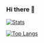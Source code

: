 ### Hi there 👋
[![Stats](https://github-readme-stats.vercel.app/api?username=GowthamGottimukkala&hide=stars&theme=dark&show_icons=true&hide_title=true&hide_rank=true)](https://github.com/anuraghazra/github-readme-stats)

[![Top Langs](https://github-readme-stats.vercel.app/api/top-langs/?username=GowthamGottimukkala&layout=compact&theme=dark)](https://github.com/anuraghazra/github-readme-stats)

<!--
**GowthamGottimukkala/GowthamGottimukkala** is a ✨ _special_ ✨ repository because its `README.md` (this file) appears on your GitHub profile.

Here are some ideas to get you started:

- 🔭 I’m currently working on ...
- 🌱 I’m currently learning ...
- 👯 I’m looking to collaborate on ...
- 🤔 I’m looking for help with ...
- 💬 Ask me about ...
- 📫 How to reach me: ...
- 😄 Pronouns: ...
- ⚡ Fun fact: ...
-->
